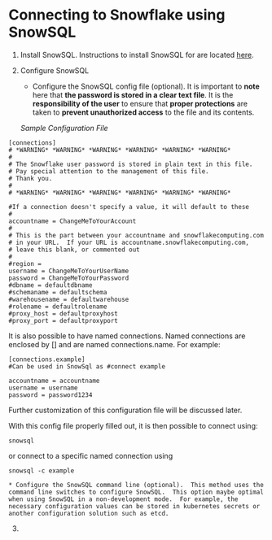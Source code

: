 # Connecting to Snowflake using SnowSQL
1. Install SnowSQL.  Instructions to install SnowSQL for are located [here](https://docs.snowflake.net/manuals/user-guide/snowsql-install-config.html).

2. Configure SnowSQL
	* Configure the SnowSQL config file (optional).  It is important to **note** here that **the password is stored in a clear text file**.  It is the **responsibility of the user** to ensure that **proper protections** are taken to **prevent unauthorized access** to the file and its contents.

	*Sample Configuration File*
```
[connections]
# *WARNING* *WARNING* *WARNING* *WARNING* *WARNING* *WARNING*
#
# The Snowflake user password is stored in plain text in this file.
# Pay special attention to the management of this file.
# Thank you.
#
# *WARNING* *WARNING* *WARNING* *WARNING* *WARNING* *WARNING*

#If a connection doesn't specify a value, it will default to these
#
accountname = ChangeMeToYourAccount
# 
# This is the part between your accountname and snowflakecomputing.com
# in your URL.  If your URL is accountname.snowflakecomputing.com, 
# leave this blank, or commented out
#
#region = 
username = ChangeMeToYourUserName
password = ChangeMeToYourPassword
#dbname = defaultdbname
#schemaname = defaultschema
#warehousename = defaultwarehouse
#rolename = defaultrolename
#proxy_host = defaultproxyhost
#proxy_port = defaultproxyport
```

It is also possible to have named connections.  Named connections are enclosed by [] and are named connections.name.  For example:
```
[connections.example]
#Can be used in SnowSql as #connect example

accountname = accountname
username = username
password = password1234

```

Further customization of this configuration file will be discussed later.


With this config file properly filled out, it is then possible to connect using:

```
snowsql 
```

or connect to a specific named connection using
```
snowsql -c example
```

	* Configure the SnowSQL command line (optional).  This method uses the command line switches to configure SnowSQL.  This option maybe optimal when using SnowSQL in a non-development mode.  For example, the necessary configuration values can be stored in kubernetes secrets or another configuration solution such as etcd.

3. 

